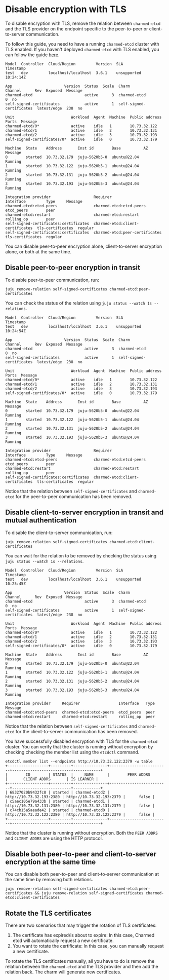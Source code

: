 # Disable encryption with TLS

To disable encryption with TLS, remove the relation between `charmed-etcd` and the TLS provider on the endpoint specific to the peer-to-peer or client-to-server communication.

To follow this guide, you need to have a running `charmed-etcd` cluster with TLS enabled. If you haven't deployed `charmed-etcd` with TLS enabled, you can follow the guide [here](./enable-tls.md).

```shell
Model  Controller  Cloud/Region         Version  SLA          Timestamp
test   dev         localhost/localhost  3.6.1    unsupported  10:24:14Z

App                       Version  Status  Scale  Charm                     Channel      Rev  Exposed  Message
charmed-etcd                       active      3  charmed-etcd                             0  no
self-signed-certificates           active      1  self-signed-certificates  latest/edge  238  no

Unit                         Workload  Agent  Machine  Public address  Ports  Message
charmed-etcd/0*              active    idle   1        10.73.32.122
charmed-etcd/1               active    idle   2        10.73.32.131
charmed-etcd/2               active    idle   3        10.73.32.193
self-signed-certificates/0*  active    idle   0        10.73.32.179

Machine  State    Address       Inst id        Base          AZ  Message
0        started  10.73.32.179  juju-5620b5-0  ubuntu@22.04      Running
1        started  10.73.32.122  juju-5620b5-1  ubuntu@24.04      Running
2        started  10.73.32.131  juju-5620b5-2  ubuntu@24.04      Running
3        started  10.73.32.193  juju-5620b5-3  ubuntu@24.04      Running

Integration provider                   Requirer                          Interface         Type     Message
charmed-etcd:etcd-peers                charmed-etcd:etcd-peers           etcd_peers        peer
charmed-etcd:restart                   charmed-etcd:restart              rolling_op        peer
self-signed-certificates:certificates  charmed-etcd:client-certificates  tls-certificates  regular
self-signed-certificates:certificates  charmed-etcd:peer-certificates    tls-certificates  regular
```

You can disable peer-to-peer encryption alone, client-to-server encryption alone, or both at the same time.

## Disable peer-to-peer encryption in transit

To disable peer-to-peer communication, run:

```shell
juju remove-relation self-signed-certificates charmed-etcd:peer-certificates
```

You can check the status of the relation using `juju status --watch 1s --relations`.

```shell
Model  Controller  Cloud/Region         Version  SLA          Timestamp
test   dev         localhost/localhost  3.6.1    unsupported  10:24:54Z

App                       Version  Status  Scale  Charm                     Channel      Rev  Exposed  Message
charmed-etcd                       active      3  charmed-etcd                             0  no
self-signed-certificates           active      1  self-signed-certificates  latest/edge  238  no

Unit                         Workload  Agent  Machine  Public address  Ports  Message
charmed-etcd/0*              active    idle   1        10.73.32.122
charmed-etcd/1               active    idle   2        10.73.32.131
charmed-etcd/2               active    idle   3        10.73.32.193
self-signed-certificates/0*  active    idle   0        10.73.32.179

Machine  State    Address       Inst id        Base          AZ  Message
0        started  10.73.32.179  juju-5620b5-0  ubuntu@22.04      Running
1        started  10.73.32.122  juju-5620b5-1  ubuntu@24.04      Running
2        started  10.73.32.131  juju-5620b5-2  ubuntu@24.04      Running
3        started  10.73.32.193  juju-5620b5-3  ubuntu@24.04      Running

Integration provider                   Requirer                          Interface         Type     Message
charmed-etcd:etcd-peers                charmed-etcd:etcd-peers           etcd_peers        peer
charmed-etcd:restart                   charmed-etcd:restart              rolling_op        peer
self-signed-certificates:certificates  charmed-etcd:client-certificates  tls-certificates  regular
```

Notice that the relation between `self-signed-certificates` and `charmed-etcd` for the peer-to-peer communication has been removed.

## Disable client-to-server encryption in transit and mutual authentication

To disable the client-to-server communication, run:

```shell
juju remove-relation self-signed-certificates charmed-etcd:client-certificates
```

You can wait for the relation to be removed by checking the status using `juju status --watch 1s --relations`.

```shell
Model  Controller  Cloud/Region         Version  SLA          Timestamp
test   dev         localhost/localhost  3.6.1    unsupported  10:25:45Z

App                       Version  Status  Scale  Charm                     Channel      Rev  Exposed  Message
charmed-etcd                       active      3  charmed-etcd                             0  no
self-signed-certificates           active      1  self-signed-certificates  latest/edge  238  no

Unit                         Workload  Agent  Machine  Public address  Ports  Message
charmed-etcd/0*              active    idle   1        10.73.32.122
charmed-etcd/1               active    idle   2        10.73.32.131
charmed-etcd/2               active    idle   3        10.73.32.193
self-signed-certificates/0*  active    idle   0        10.73.32.179

Machine  State    Address       Inst id        Base          AZ  Message
0        started  10.73.32.179  juju-5620b5-0  ubuntu@22.04      Running
1        started  10.73.32.122  juju-5620b5-1  ubuntu@24.04      Running
2        started  10.73.32.131  juju-5620b5-2  ubuntu@24.04      Running
3        started  10.73.32.193  juju-5620b5-3  ubuntu@24.04      Running

Integration provider     Requirer                 Interface   Type  Message
charmed-etcd:etcd-peers  charmed-etcd:etcd-peers  etcd_peers  peer
charmed-etcd:restart     charmed-etcd:restart     rolling_op  peer
```

Notice that the relation between `self-signed-certificates` and `charmed-etcd` for the client-to-server communication has been removed.

You have successfully disabled encryption with TLS for the `charmed-etcd` cluster.
You can verify that the cluster is running without encryption by checking checking the member list using the `etcdctl` command.

```shell
etcdctl member list --endpoints http://10.73.32.122:2379 -w table
+------------------+---------+---------------+--------------------------+--------------------------+------------+
|        ID        | STATUS  |     NAME      |        PEER ADDRS        |       CLIENT ADDRS       | IS LEARNER |
+------------------+---------+---------------+--------------------------+--------------------------+------------+
| 68327020b9432fc8 | started | charmed-etcd2 | http://10.73.32.193:2380 | http://10.73.32.193:2379 |      false |
| c5aec105e79a433b | started | charmed-etcd1 | http://10.73.32.131:2380 | http://10.73.32.131:2379 |      false |
| c74cb15a5aeade42 | started | charmed-etcd0 | http://10.73.32.122:2380 | http://10.73.32.122:2379 |      false |
+------------------+---------+---------------+--------------------------+--------------------------+------------+
```

Notice that the cluster is running without encryption. Both the `PEER ADDRS` and `CLIENT ADDRS` are using the HTTP protocol.

## Disable both peer-to-peer and client-to-server encryption at the same time

You can disable both peer-to-peer and client-to-server communication at the same time by removing both relations.

```shell
juju remove-relation self-signed-certificates charmed-etcd:peer-certificates && juju remove-relation self-signed-certificates charmed-etcd:client-certificates
```

## Rotate the TLS certificates

There are two scenarios that may trigger the rotation of TLS certificates:

1. The certificate has expired/is about to expire: In this case, Charmed etcd will automatically request a new certificate.
2. You want to rotate the certificate: In this case, you can manually request a new certificate.

To rotate the TLS certificates manually, all you have to do is remove the relation between the `charmed-etcd` and the TLS provider and then add the relation back. The charm will generate new certificates. 